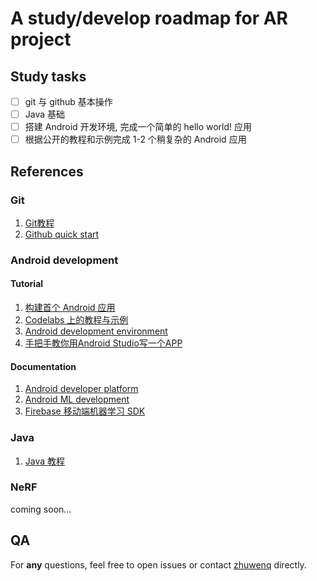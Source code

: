 # A study/develop roadmap for AR project

## Study tasks

- [ ] git 与 github 基本操作
- [ ] Java 基础
- [ ] 搭建 Android 开发环境, 完成一个简单的 hello world! 应用
- [ ] 根据公开的教程和示例完成 1-2 个稍复杂的 Android 应用

## References

### Git

1. [Git教程](https://www.liaoxuefeng.com/wiki/896043488029600)
2. [Github quick start](https://docs.github.com/cn/get-started/quickstart)

### Android development

#### Tutorial

1. [构建首个 Android 应用](https://developer.android.com/training/basics/firstapp)
2. [Codelabs 上的教程与示例](https://codelabs.developers.google.com/?cat=Android)
3. [Android development environment](https://www.jianshu.com/p/3031f5d758b4)
4. [手把手教你用Android Studio写一个APP](https://www.bilibili.com/video/BV1MK411p7dp?p=11&vd_source=e40b89972687a71eab16be324bd7bd43)

#### Documentation

1. [Android developer platform](https://developer.android.com/)
2. [Android ML development](https://developer.android.com/ml)
3. [Firebase 移动端机器学习 SDK](https://firebase.google.com/docs/ml)

### Java

1. [Java 教程](https://www.liaoxuefeng.com/wiki/1252599548343744)

### NeRF

coming soon...

## QA

For **any** questions, feel free to open issues or contact [zhuwenq](https://github.com/Leonezz) directly.
